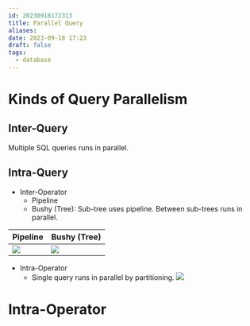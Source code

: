```yaml
---
id: 20230918172313
title: Parallel Query
aliases: 
date: 2023-09-18 17:23
draft: false
tags:
  - database
---
```



# Kinds of Query Parallelism

## Inter-Query

Multiple SQL queries runs in parallel.

## Intra-Query

- Inter-Operator
   - Pipeline
	- Bushy (Tree): Sub-tree uses pipeline. Between sub-trees runs in parallel. 
 
| Pipeline | Bushy (Tree) |
| -------- | ------------ |
| ![](https://r2.hcplantern.top/2023/09/17/Snipaste_2023-09-19_14-32-09.png)         |  ![](https://r2.hcplantern.top/2023/09/17/Snipaste_2023-09-19_14-34-41.png)            |

- Intra-Operator
	- Single query runs in parallel by partitioning. ![](https://r2.hcplantern.top/2023/09/17/Snipaste_2023-09-19_14-40-29.png)

# Intra-Operator